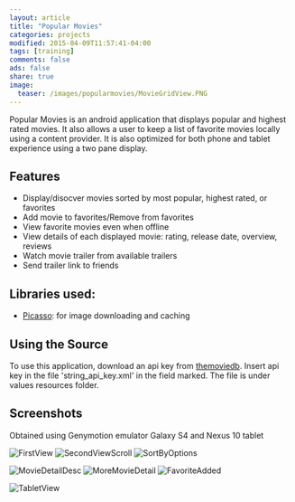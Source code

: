 ```yaml
---
layout: article
title: "Popular Movies"
categories: projects
modified: 2015-04-09T11:57:41-04:00
tags: [training]
comments: false
ads: false
share: true
image:
  teaser: /images/popularmovies/MovieGridView.PNG
---
```


Popular Movies is an android application that displays popular and highest rated movies. It also allows a
user to keep a list of favorite movies locally using a content provider. It is also optimized for both phone and tablet experience using a two pane display.

Features
------------------
+ Display/disocver movies sorted by most popular, highest rated, or favorites
+ Add movie to favorites/Remove from favorites
+ View favorite movies even when offline
+ View details of each displayed movie: rating, release date, overview, reviews
+ Watch movie trailer from available trailers
+ Send trailer link to friends 

Libraries used:
---------------------
+ [Picasso](http://square.github.io/picasso/): for image downloading and caching 

Using the Source
------------------
To use this application, download an api key from [themoviedb](https://www.themoviedb.org/documentation/api).
Insert api key in the file 'string_api_key.xml' in the field marked. 
The file is under values resources folder. 

Screenshots
-------------------
Obtained using Genymotion emulator Galaxy S4 and Nexus 10 tablet

![FirstView](/images/popularmovies/MovieGridView.PNG)
![SecondViewScroll](/images/popularmovies/ScrollMovieGridView.PNG)
![SortByOptions](/images/popularmovies/SortByOptions.PNG)

![MovieDetailDesc](/images/popularmovies/MovieDetailDesc.PNG)
![MoreMovieDetail](/images/popularmovies/ViewMovieDetails.PNG)
![FavoriteAdded](/images/popularmovies/AddToFavorites.PNG)

![TabletView](/images/popularmovies/TabletView.PNG)

